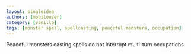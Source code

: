```yaml
---
layout: singleidea
authors: [mobileuser]
category: [vanilla]
tags: [monster spell, spellcasting, peaceful monsters, occupation]
---
```

Peaceful monsters casting spells do not interrupt multi-turn occupations.
